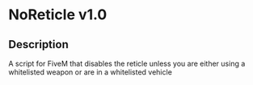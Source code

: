 # NoReticle v1.0

## Description
A script for FiveM that disables the reticle unless you are either using a whitelisted weapon or are in a whitelisted vehicle